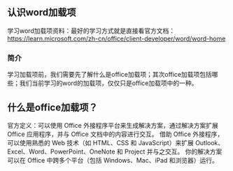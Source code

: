 ## 认识word加载项

学习word加载项资料：最好的学习方式就是直接看官方文档：https://learn.microsoft.com/zh-cn/office/client-developer/word/word-home

### 简介

学习加载项前，我们需要先了解什么是office加载项；其次office加载项包括哪些；我们当前学习的word的加载项，仅仅只是office加载项中的一种。

## 什么是office加载项？

官方定义：可以使用 Office 外接程序平台来生成解决方案，通过解决方案扩展 Office 应用程序，并与 Office 文档中的内容进行交互。 借助 Office 外接程序，可以使用熟悉的 Web 技术（如 HTML、CSS 和 JavaScript）来扩展 Outlook、Excel、Word、PowerPoint、OneNote 和 Project 并与之交互。 你的解决方案可以在 Office 中跨多个平台（包括 Windows、Mac、iPad 和浏览器）运行。

